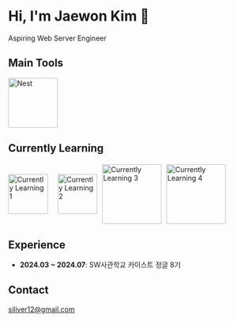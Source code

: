 # Hi, I'm Jaewon Kim 👋
Aspiring Web Server Engineer

## Main Tools
<div style="display: flex; align-items: center;">
  <img src='https://github.com/user-attachments/assets/4f2c74d6-8d10-4c89-8c01-6ba3b09959c7' alt="Nest" width='100px' style="margin-right: 15px;">
</div>

## Currently Learning  
<div style="display: flex; align-items: center; margin-top: 20px;">
  <img src='https://github.com/user-attachments/assets/2626b42f-2143-4144-b8d9-43c5da0c491c' alt="Currently Learning 1" width='80px' style="margin-right:20px;">
  <img src='https://github.com/user-attachments/assets/4fc31864-6f2f-4b1c-8b1e-8d89350cf83e' alt="Currently Learning 2" width='80px' style="margin-right: 10px;">
  <img src='https://github.com/user-attachments/assets/4a066e9a-42e8-4fb3-a7a4-23c042aee976' alt="Currently Learning 3" width='120px' style="margin-right: 10px;">
  <img src='https://github.com/user-attachments/assets/6958342f-4279-4319-b3ea-ccde261ec396' alt="Currently Learning 4" width='120px' style="margin-right: 10px;">
</div>

## Experience
- **2024.03 ~ 2024.07**: SW사관학교 카이스트 정글 8기


## Contact
[siliver12@gmail.com](mailto:siliver12@gmail.com)

<!--
**won-N-only/won-N-only** is a ✨ _special_ ✨ repository because its `README.md` (this file) appears on your GitHub profile.

Here are some ideas to get you started:

- 🔭 I’m currently working on ...
- 🌱 I’m currently learning ...
- 👯 I’m looking to collaborate on ...
- 🤔 I’m looking for help with ...
- 💬 Ask me about ...
- 📫 How to reach me: ...
- 😄 Pronouns: ...
- ⚡ Fun fact: ...
-->
